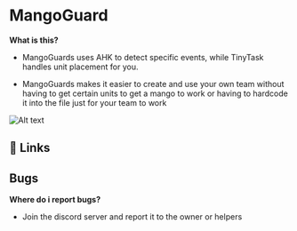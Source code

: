 
# MangoGuard
**What is this?**

 - MangoGuards uses AHK to detect specific events, while TinyTask handles unit placement for you.

 - MangoGuards makes it easier to create and use your own team without having to get certain units to get a mango to work or having to hardcode it into the file just for your team to work
 



![Alt text](https://media.discordapp.net/attachments/1341949236819787817/1347395058361569280/New_Project_10.png?ex=67cc53af&is=67cb022f&hm=c9f2ab95518ea5a9dd46c8b9969c5a1036778f817ce1cb1c8d2bc9fd9e1a7f0d&=&format=webp&quality=lossless)



## 🔗 Links


## Bugs
**Where do i report bugs?**
 - Join the discord server and report it to the owner or helpers




